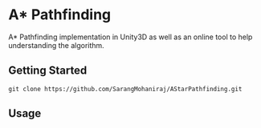 # A* Pathfinding
A* Pathfinding implementation in Unity3D as well as an online tool to help understanding the algorithm.

## Getting Started

```batch
git clone https://github.com/SarangMohaniraj/AStarPathfinding.git
```

## Usage
